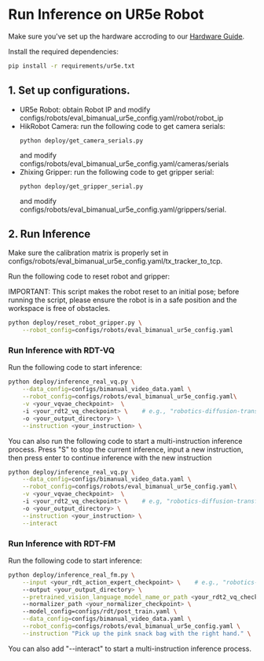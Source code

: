 # Run Inference on UR5e Robot

Make sure you've set up the hardware accroding to our [Hardware Guide](https://docs.google.com/document/d/1HUeM4Wlt4PyINoEwci-hxm8U9wAxiPMgR3sHyaOAsck/edit?tab=t.0#heading=h.sbdalb8w1kk1).

Install the required dependencies:

```bash
pip install -r requirements/ur5e.txt
```

## 1. Set up configurations.

- UR5e Robot: obtain Robot IP and modify configs/robots/eval_bimanual_ur5e_config.yaml/robot/robot_ip
- HikRobot Camera: run the following code to get camera serials:
    ```
    python deploy/get_camera_serials.py
    ```
    and modify configs/robots/eval_bimanual_ur5e_config.yaml/cameras/serials
- Zhixing Gripper: run the following code to get gripper serial:
    ```
    python deploy/get_gripper_serial.py
    ```
    and modify configs/robots/eval_bimanual_ur5e_config.yaml/grippers/serial.

## 2. Run Inference

Make sure the calibration matrix is properly set in configs/robots/eval_bimanual_ur5e_config.yaml/tx_tracker_to_tcp.

Run the following code to reset robot and gripper:

IMPORTANT: This script makes the robot reset to an initial pose; before running the script, please ensure the robot is in a safe position and the workspace is free of obstacles.

```bash
python deploy/reset_robot_gripper.py \
    --robot_config=configs/robots/eval_bimanual_ur5e_config.yaml
```

### Run Inference with RDT-VQ

Run the following code to start inference:

```bash
python deploy/inference_real_vq.py \
    --data_config=configs/bimanual_video_data.yaml \
    --robot_config=configs/robots/eval_bimanual_ur5e_config.yaml\
    -v <your_vqvae_checkpoint>  \ 
    -i <your_rdt2_vq_checkpoint> \    # e.g., "robotics-diffusion-transformer/RDT2-VQ"
    -o <your_output_directory> \
    --instruction <your_instruction> \
```

You can also run the following code to start a multi-instruction inference process. Press "S" to stop the current inference, input a new instruction, then press enter to continue inference with the new instruction

```bash
python deploy/inference_real_vq.py \
    --data_config=configs/bimanual_video_data.yaml \
    --robot_config=configs/robots/eval_bimanual_ur5e_config.yaml\
    -v <your_vqvae_checkpoint>  \ 
    -i <your_rdt2_vq_checkpoint> \    # e.g, "robotics-diffusion-transformer/RDT2-VQ"
    -o <your_output_directory> \
    --instruction <your_instruction> \
    --interact
```

### Run Inference with RDT-FM

Run the following code to start inference:

```bash
python deploy/inference_real_fm.py \
    --input <your_rdt_action_expert_checkpoint> \    # e.g., "robotics-diffusion-transformer/RDT2-FM"
    --output <your_output_directory> \
    --pretrained_vision_language_model_name_or_path <your_rdt2_vq_checkpoint> \    # e.g., "robotics-diffusion-transformer/RDT2-VQ"
    --normalizer_path <your_normalizer_checkpoint> \ 
    --model_config=configs/rdt/post_train.yaml \
    --data_config=configs/bimanual_video_data.yaml \
    --robot_config=configs/robots/eval_bimanual_ur5e_config.yaml \
    --instruction "Pick up the pink snack bag with the right hand." \
```

You can also add "--interact" to start a multi-instruction inference process.
